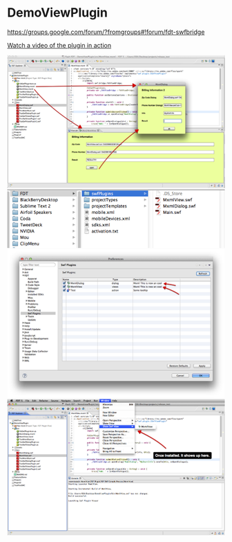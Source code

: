 DemoViewPlugin
==============

https://groups.google.com/forum/?fromgroups#!forum/fdt-swfbridge

[Watch a video of the plugin in action](https://vimeo.com/45639655 "Video")


![Mou icon](https://github.com/TeamFDT/DemoViewPlugin/raw/master/about/using_view_and_dialogue_view.png)
![Mou icon](https://github.com/TeamFDT/DemoViewPlugin/raw/master/about/install_plugins.png)
![Mou icon](https://github.com/TeamFDT/DemoViewPlugin/raw/master/about/viewplugins_in_plugin_prefs.png)
![Mou icon](https://github.com/TeamFDT/DemoViewPlugin/raw/master/about/open_installed_view_plugin.png)
